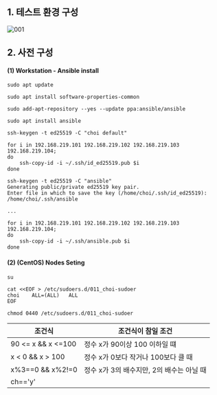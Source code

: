 ## 1. 테스트 환경 구성
![001](https://user-images.githubusercontent.com/42735894/150800286-046d32de-f2df-4350-98c6-50a718dd38af.PNG)

## 2. 사전 구성

#### (1) Workstation - Ansible install
```
sudo apt update

sudo apt install software-properties-common

sudo add-apt-repository --yes --update ppa:ansible/ansible

sudo apt install ansible
```
```
ssh-keygen -t ed25519 -C "choi default"

for i in 192.168.219.101 192.168.219.102 192.168.219.103 192.168.219.104;
do
    ssh-copy-id -i ~/.ssh/id_ed25519.pub $i
done
```
```
ssh-keygen -t ed25519 -C "ansible"
Generating public/private ed25519 key pair.
Enter file in which to save the key (/home/choi/.ssh/id_ed25519): /home/choi/.ssh/ansible

...

for i in 192.168.219.101 192.168.219.102 192.168.219.103 192.168.219.104;
do
    ssh-copy-id -i ~/.ssh/ansible.pub $i
done
```
#### (2) (CentOS) Nodes Seting
```
su

cat <<EOF > /etc/sudoers.d/011_choi-sudoer
choi    ALL=(ALL)   ALL
EOF

chmod 0440 /etc/sudoers.d/011_choi-sudoer
```

|조건식|조건식이 참일 조건|
|-----|-----------------|
|90 <= x && x <=100|정수 x가 90이상 100 이하일 떄|
|x < 0 && x > 100|정수 x가 0보다 작거나 100보다 클 때|
|x%3==0 && x%2!=0|정수 x가 3의 배수지만, 2의 배수는 아닐 때|
|ch=='y'|| ch=='Y'|문자ch가 y 또는 'Y' 일 때|
